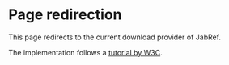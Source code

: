 # Page redirection

This page redirects to the current download provider of JabRef.

The implementation follows a [tutorial by W3C](https://www.w3docs.com/snippets/html/how-to-redirect-a-web-page-in-html.html).
